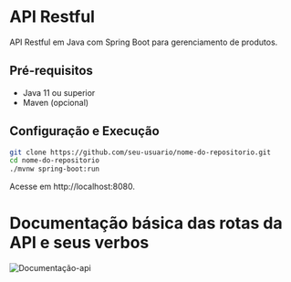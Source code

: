 
# API Restful

API Restful em Java com Spring Boot para gerenciamento de produtos.

## Pré-requisitos

- Java 11 ou superior
- Maven (opcional)

## Configuração e Execução

```bash
git clone https://github.com/seu-usuario/nome-do-repositorio.git
cd nome-do-repositorio
./mvnw spring-boot:run
```
Acesse em http://localhost:8080.

# Documentação básica das rotas da API e seus verbos
![Documentação-api](https://github.com/ValberOIiveira/API-REST/assets/84812973/6bf707f7-c4be-4f78-9787-3fb0b43d8e5c)




